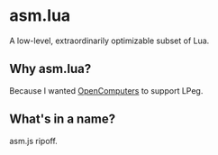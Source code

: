 asm.lua
=======

A low-level, extraordinarily optimizable subset of Lua.

Why asm.lua?
------------

Because I wanted [OpenComputers](https://github.com/MightyPirates/OpenComputers) to support LPeg.

What's in a name?
-----------------

asm.js ripoff.
